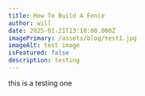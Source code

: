 ```yaml
---
title: How To Build A Fence
author: will
date: 2025-01-21T13:10:00.000Z
imagePrimary: /assets/blog/test1.jpg
imageAlt: test image
isFeatured: false
description: testing
---
```

this is a testing one
